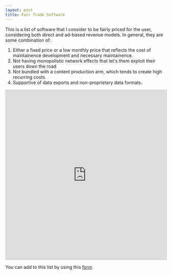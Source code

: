 ```yaml
---
layout: post
title: Fair Trade Software
---
```


This is a list of software that I consider to be fairly priced for the user, considering both direct and ad-based revenue models. In general, they are some combination of:

1. Either a fixed price or a low monthly price that reflects the cost of maintainence development and necessary maintainence.
2. Not having monopolistic network effects that let's them exploit their users down the road
3. Not bundled with a content production arm, which tends to create high recurring costs.
4. Supportive of data exports and non-proprietary data formats.

<iframe class="airtable-embed" src="https://airtable.com/embed/shrB4Q47BTuAl7sXX?backgroundColor=purple&viewControls=on" frameborder="0" onmousewheel="" width="100%" height="533" style="background: transparent; border: 1px solid #ccc;"></iframe>

You can add to this list by using this [form](https://airtable.com/shr6VIRHr48Fsao9p).